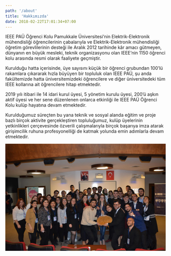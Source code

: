 ```yaml
---
path: '/about'
title: 'Hakkımızda'
date: 2018-02-22T17:01:34+07:00
---
```


IEEE PAÜ Öğrenci Kolu Pamukkale Üniversitesi’nin Elektrik-Elektronik mühendisliği öğrencilerinin çabalarıyla ve Elektrik-Elektronik mühendisliği öğretim görevlilerinin desteği ile Aralık 2012 tarihinde kâr amacı gütmeyen, dünyanın en büyük mesleki, teknik organizasyonu olan IEEE’nin 1150 öğrenci kolu arasında resmi olarak faaliyete geçmiştir.

Kurulduğu hatta içerisinde, üye sayısını küçük bir öğrenci grubundan 100’lü rakamlara çıkararak hızla büyüyen bir topluluk olan IEEE PAÜ, şu anda fakültemizde hatta üniversitemizdeki öğrencilere ve diğer üniversitedeki tüm IEEE kollarına ait öğrencilere hitap etmektedir.

2019 yılı itibari ile 14 idari kurul üyesi, 5 yönetim kurulu üyesi, 200’ü aşkın aktif üyesi ve her sene düzenlenen onlarca etkinliği ile IEEE PAÜ Öğrenci Kolu kulüp hayatına devam etmektedir.

Kurulduğumuz süreçten bu yana teknik ve sosyal alanda eğitim ve proje bazlı birçok aktivite gerçekleştiren topluluğumuz, kulüp üyelerinin yetkinlikleri çerçevesinde özverili çalışmalarıyla birçok başarıya imza atarak girişimcilik ruhuna profesyonelliği de katmak yolunda emin adımlarla devam etmektedir.

![](/images/illustrations/pau.jpg)
